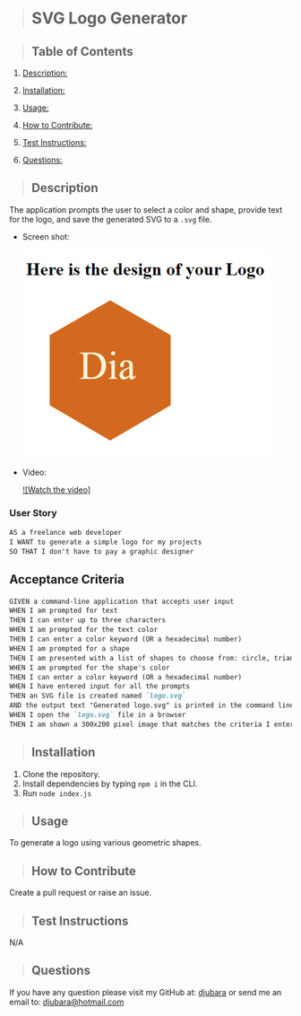 
  > # SVG Logo Generator

  >

  > ## Table of Contents

  1. [Description:](#description)
  2. [Installation:](#installation)
  3. [Usage:](#usage)
  4. [How to Contribute:](#how-to-contribute)
  
  6. [Test Instructions:](#test-instructions)
  7. [Questions:](#questions)

  > ## Description

  The application prompts the user to select a color and shape, provide text for the logo, and save the generated SVG to a `.svg` file.

* Screen shot:

  ![image](./assets/img/DiaLogo.png)

* Video:

  [![Watch the video]](https://app.screencastify.com/v2/manage/videos/KnzWM0Ig53bEBpdSQupQ)

### User Story

```md
AS a freelance web developer
I WANT to generate a simple logo for my projects
SO THAT I don't have to pay a graphic designer
```

## Acceptance Criteria

```md
GIVEN a command-line application that accepts user input
WHEN I am prompted for text
THEN I can enter up to three characters
WHEN I am prompted for the text color
THEN I can enter a color keyword (OR a hexadecimal number)
WHEN I am prompted for a shape
THEN I am presented with a list of shapes to choose from: circle, triangle, and square
WHEN I am prompted for the shape's color
THEN I can enter a color keyword (OR a hexadecimal number)
WHEN I have entered input for all the prompts
THEN an SVG file is created named `logo.svg`
AND the output text "Generated logo.svg" is printed in the command line
WHEN I open the `logo.svg` file in a browser
THEN I am shown a 300x200 pixel image that matches the criteria I entered
```

  > ## Installation

  1. Clone the repository.
  2. Install dependencies by typing `npm i` in the CLI.
  3. Run `node index.js`

  > ## Usage

  To generate a logo using various geometric shapes.
  
  > ## How to Contribute

  Create a pull request or raise an issue.
  
  >

  > ## Test Instructions

  N/A
  
  > ## Questions

  If you have any question please visit my GitHub at: [djubara](https://github.com/djubara) or send me an email to: <djubara@hotmail.com>
